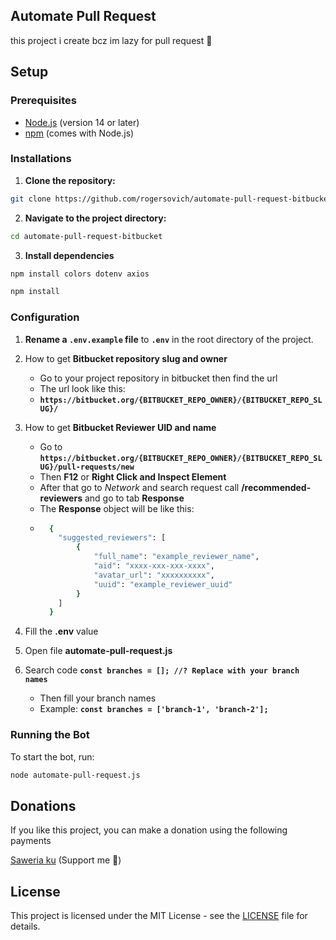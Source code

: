 ## Automate Pull Request 

this project i create bcz im lazy for pull request 🤯

## Setup

### Prerequisites

- [Node.js](https://nodejs.org/) (version 14 or later)
- [npm](https://www.npmjs.com/) (comes with Node.js)

### Installations

1. **Clone the repository:**

```bash 
git clone https://github.com/rogersovich/automate-pull-request-bitbucket.git
```

2. **Navigate to the project directory:**

```bash
cd automate-pull-request-bitbucket
```

3. **Install dependencies**

```bash 
npm install colors dotenv axios
```

```bash 
npm install
```

### Configuration

1. **Rename a `.env.example` file** to **`.env`** in the root directory of the project.
   
2. How to get **Bitbucket repository slug and owner**
   - Go to your project repository in bitbucket then find the url
   - The url look like this:
   - **`https://bitbucket.org/{BITBUCKET_REPO_OWNER}/{BITBUCKET_REPO_SLUG}/`**
  
3. How to get **Bitbucket Reviewer UID and name**
   - Go to **`https://bitbucket.org/{BITBUCKET_REPO_OWNER}/{BITBUCKET_REPO_SLUG}/pull-requests/new`**
   - Then  **F12** or **Right Click and Inspect Element**
   - After that go to *Network* and search request call **/recommended-reviewers** and go to tab **Response**
   - The **Response** object will be like this:
   - ```bash
       {
         "suggested_reviewers": [
             {
                 "full_name": "example_reviewer_name",
                 "aid": "xxxx-xxx-xxx-xxxx",
                 "avatar_url": "xxxxxxxxxx",
                 "uuid": "example_reviewer_uuid"
             }
         ]
       }

4. Fill the **.env** value
   
5. Open file **automate-pull-request.js**
   
6. Search code **`const branches = []; //? Replace with your branch names`**
   - Then fill your branch names
   - Example: **`const branches = ['branch-1', 'branch-2'];`**

### Running the Bot

To start the bot, run:

```bash 
node automate-pull-request.js
```

## Donations

If you like this project, you can make a donation using the following payments

[Saweria ku](https://saweria.co/rogersovich) (Support me 💙)

## License

This project is licensed under the MIT License - see the [LICENSE](LICENSE) file for details.
